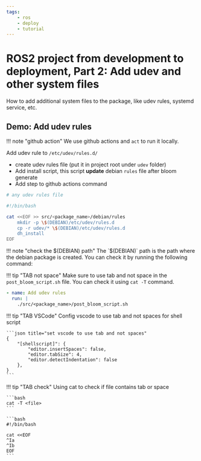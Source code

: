 ```yaml
---
tags:
    - ros
    - deploy
    - tutorial
---
```


# ROS2 project from development to deployment, Part 2: Add udev and other system files

How to add additional system files to the package, like udev rules, systemd service, etc.


## Demo: Add udev rules
!!! note "github action"
    We use github actions and `act` to run it locally.

     
Add udev rule to `/etc/udev/rules.d/` 

- create udev rules file (put it in project root under `udev` folder)
- Add install script, this script **update** debian `rules` file after bloom generate
- Add step to github actions command

```bash title="udev rules"
# any udev rules file
```

```bash title="post_bloom_script.sh"
#!/bin/bash

cat <<EOF >> src/<package_name>/debian/rules
    mkdir -p \$(DEBIAN)/etc/udev/rules.d
    cp -r udev/* \$(DEBIAN)/etc/udev/rules.d
    dh_install
EOF
```

!!! note "check the $(DEBIAN) path"
    The `$(DEBIAN)` path is the path where the debian package is created. You can check it by running the following command:

!!! tip "TAB not space"
    Make sure to use tab and not space in the `post_bloom_script.sh` file. You can check it using `cat -T` command.


     

```yaml title="github action step"
- name: Add udev rules
  run: |
    ./src/<package_name>/post_bloom_script.sh
```


!!! tip "TAB VSCode"
    Config vscode to use tab and not spaces for shell script


    ```json title="set vscode to use tab and not spaces"
    {
        "[shellscript]": {
            "editor.insertSpaces": false,
            "editor.tabSize": 4,
            "editor.detectIndentation": false
        },
    }
    ```

!!! tip "TAB check"
    Using cat to check if file contains tab or space

    ```bash
    cat -T <file>
    ```

    ```bash
    #!/bin/bash

    cat <<EOF
    ^Ia
    ^Ib
    EOF
    ```
     